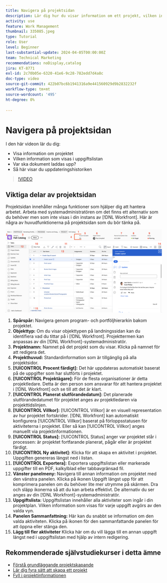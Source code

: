 ```yaml
---
title: Navigera på projektsidan
description: Lär dig hur du visar information om ett projekt, vilken information som visas i uppgiftslistan, var dokument ska överföras och hur du visar uppdateringshistoriken i  [!DNL  Workfront].
activity: use
feature: Work Management
thumbnail: 335085.jpeg
type: Tutorial
role: User
level: Beginner
last-substantial-update: 2024-04-05T00:00:00Z
team: Technical Marketing
recommendations: noDisplay,catalog
jira: KT-8771
exl-id: 2c70b05e-6320-41e6-9c28-782edd7d4a8c
doc-type: video
source-git-commit: 422b07bc6b1941316a9e441560929d9b2832232f
workflow-type: tm+mt
source-wordcount: '495'
ht-degree: 0%

---
```


# Navigera på projektsidan

I den här videon lär du dig:

* Visa information om projektet
* Vilken information som visas i uppgiftslistan
* Var ska dokument laddas upp?
* Så här visar du uppdateringshistoriken

>[!VIDEO](https://video.tv.adobe.com/v/335085/?quality=12&learn=on&enablevpops)

## Viktiga delar av projektsidan

Projektsidan innehåller många funktioner som hjälper dig att hantera arbetet. Arbeta med systemadministratören om det finns ett alternativ som du behöver men som inte visas i din instans av [!DNL Workfront]. Här är några av huvudfunktionerna på projektsidan som du bör tänka på.

![Skärmbild av projektsida](assets/project-page-graphic-for-planner-v2.png)

1. **Spårspår:** Navigera genom program- och portföljhierarkin bakom projektet.
2. **Objekttyp:** Om du visar objekttypen på landningssidan kan du identifiera vad du tittar på i [!DNL Workfront]. Projekttermen kan anpassas av din [!DNL Workfront]-systemadministratör.
3. **Projektnamn:** Namnet på det projekt som du visar. Klicka på namnet för att redigera det.
4. **Projekthuvud:** Standardinformation som är tillgänglig på alla projektsidor.
5. **[!UICONTROL Procent färdigt]:** Det här uppdateras automatiskt baserat på de uppgifter som har slutförts i projektet.
6. **[!UICONTROL Projektägare]:** För de flesta organisationer är detta projektledare. Detta är den person som ansvarar för att hantera projektet i [!DNL Workfront] och se till att det är klart.
7. **[!UICONTROL Planerat slutförandedatum]:** Det planerade slutförandedatumet för projektet anges av projektledaren via projekttidslinjen.
8. **[!UICONTROL Villkor]:** [!UICONTROL Villkor] är en visuell representation av hur projektet fortskrider. [!DNL Workfront] kan automatiskt konfigurera [!UICONTROL Villkor] baserat på förloppsstatusen för aktiviteterna i projektet. Eller så kan [!UICONTROL Villkor] anges manuellt via projektinformationen.
9. **[!UICONTROL Status]:** [!UICONTROL Status] anger var projektet står i processen: är projektet fortfarande planerat, pågår eller är projektet färdigt.
10. **[!UICONTROL Ny aktivitet]:** Klicka för att skapa en aktivitet i projektet. Uppgiften genereras längst ned i listan.
11. **[!UICONTROL Exportera]:** Exportera uppgiftslistan eller markerade uppgifter till en PDF, kalkylblad eller tabbavgränsad fil.
12. **Vänster panelmeny:** Navigera till annan information om projektet med den vänstra panelen. Klicka på ikonen Uppgift längst upp för att komprimera panelen om du behöver lite mer utrymme på skärmen. Dra och släpp ikonerna så att du kan arbeta effektivt. De alternativ du ser anges av din [!DNL Workfront]-systemadministratör.
13. **Uppgiftslista:** Uppgiftslistan innehåller alla aktiviteter som ingår i din projektplan. Vilken information som visas för varje uppgift avgörs av den valda vyn.
14. **Panelen Sammanfattning:** Här kan du snabbt se information om den valda aktiviteten. Klicka på ikonen för den sammanfattande panelen för att öppna eller stänga den.
15. **Lägg till fler aktiviteter** Klicka här om du vill lägga till en annan uppgift längst ned i uppgiftslistan med hjälp av intern redigering.

## Rekommenderade självstudiekurser i detta ämne

* [Förstå grundläggande projektskapande](/help/manage-work/projects/understand-basic-project-creation.md)
* [Lär dig fyra sätt att skapa ett projekt](/help/manage-work/projects/understand-other-ways-to-create-projects.md)
* [Fyll i projektinformationen](/help/manage-work/projects/fill-in-the-project-details.md)

